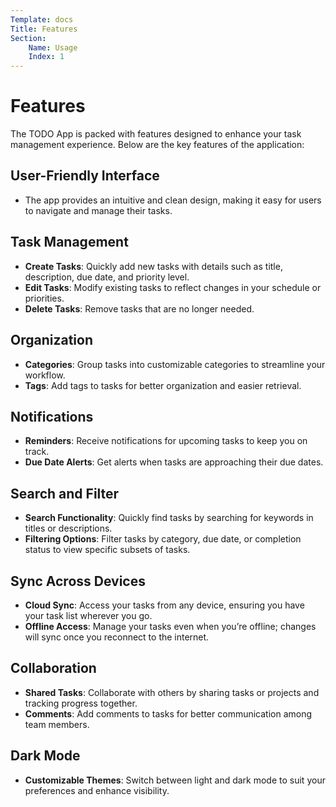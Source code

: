 ```yaml
---
Template: docs
Title: Features
Section:
    Name: Usage
    Index: 1
---
```


# Features

The TODO App is packed with features designed to enhance your task management experience. Below are the key features of the application:

## User-Friendly Interface

- The app provides an intuitive and clean design, making it easy for users to navigate and manage their tasks.

## Task Management

- **Create Tasks**: Quickly add new tasks with details such as title, description, due date, and priority level.
- **Edit Tasks**: Modify existing tasks to reflect changes in your schedule or priorities.
- **Delete Tasks**: Remove tasks that are no longer needed.

## Organization

- **Categories**: Group tasks into customizable categories to streamline your workflow.
- **Tags**: Add tags to tasks for better organization and easier retrieval.

## Notifications

- **Reminders**: Receive notifications for upcoming tasks to keep you on track.
- **Due Date Alerts**: Get alerts when tasks are approaching their due dates.

## Search and Filter

- **Search Functionality**: Quickly find tasks by searching for keywords in titles or descriptions.
- **Filtering Options**: Filter tasks by category, due date, or completion status to view specific subsets of tasks.

## Sync Across Devices

- **Cloud Sync**: Access your tasks from any device, ensuring you have your task list wherever you go.
- **Offline Access**: Manage your tasks even when you’re offline; changes will sync once you reconnect to the internet.

## Collaboration

- **Shared Tasks**: Collaborate with others by sharing tasks or projects and tracking progress together.
- **Comments**: Add comments to tasks for better communication among team members.

## Dark Mode

- **Customizable Themes**: Switch between light and dark mode to suit your preferences and enhance visibility.